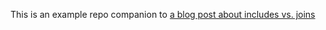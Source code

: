 This is an example repo companion to [a blog post about includes vs. joins](http://searls.testdouble.com/2013/01/26/an-includes-trap)